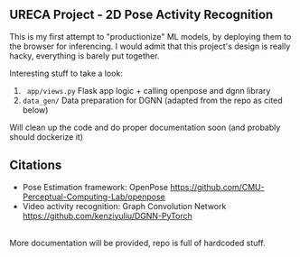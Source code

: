 ## URECA Project - 2D Pose Activity Recognition

This is my first attempt to "productionize" ML models, by deploying them to the browser for inferencing. I would admit that this project's design is really hacky, everything is barely put together.

Interesting stuff to take a look:
1. ``` app/views.py``` Flask app logic + calling openpose and dgnn library
2. ```data_gen/``` Data preparation for DGNN (adapted from the repo as cited below)

Will clean up the code and do proper documentation soon (and probably should dockerize it)

## Citations

* Pose Estimation framework: OpenPose https://github.com/CMU-Perceptual-Computing-Lab/openpose
* Video activity recognition: Graph Convolution Network https://github.com/kenziyuliu/DGNN-PyTorch
<br>
More documentation will be provided, repo is full of hardcoded stuff.
